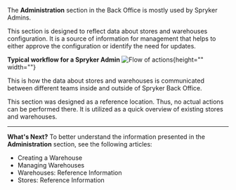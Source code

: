 The **Administration** section in the Back Office is mostly used by Spryker Admins.

This section is designed to reflect data about stores and warehouses configuration. It is a source of information for management that helps to either approve the configuration or identify the need for updates.

**Typical workflow for a Spryker Admin**
![Flow of actions](https://spryker.s3.eu-central-1.amazonaws.com/docs/User+Guides/Back+Office+User+Guides/Administration/administration-section.png){height="" width=""}

This is how the data about stores and warehouses is communicated between different teams inside and outside of Spryker Back Office.

This section was designed as a reference location. Thus, no actual actions can be performed there. It is utilized as a quick overview of existing stores and warehouses.
***
**What's Next?**
To better understand the information presented in the **Administration** section, see the following articles:

* Creating a Warehouse
* Managing Warehouses
* Warehouses: Reference Information
* Stores: Reference Information
